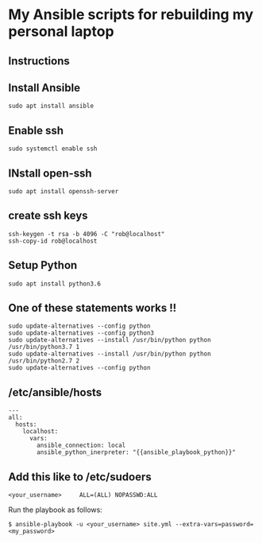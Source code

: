 
# My Ansible scripts for rebuilding my personal laptop

## Instructions

## Install Ansible
    sudo apt install ansible

## Enable ssh
    sudo systemctl enable ssh

## INstall open-ssh
    sudo apt install openssh-server

## create ssh keys
    ssh-keygen -t rsa -b 4096 -C "rob@localhost"
    ssh-copy-id rob@localhost

## Setup Python
    sudo apt install python3.6
    
## One of these statements works !!
    sudo update-alternatives --config python
    sudo update-alternatives --config python3
    sudo update-alternatives --install /usr/bin/python python /usr/bin/python3.7 1
    sudo update-alternatives --install /usr/bin/python python /usr/bin/python2.7 2
    sudo update-alternatives --config python

## /etc/ansible/hosts

    --- 
    all:
      hosts:
        localhost:
          vars:
            ansible_connection: local
            ansible_python_inerpreter: "{{ansible_playbook_python}}"

## Add this like to /etc/sudoers
    <your_username>     ALL=(ALL) NOPASSWD:ALL



Run the playbook as follows:

    $ ansible-playbook -u <your_username> site.yml --extra-vars=password=<my_password>

